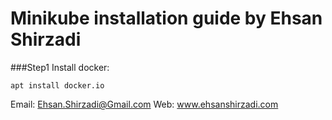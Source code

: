 # Minikube installation guide by Ehsan Shirzadi

###Step1 Install docker:
```
apt install docker.io
```



Email: Ehsan.Shirzadi@Gmail.com
Web: www.ehsanshirzadi.com
